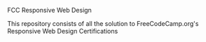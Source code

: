 FCC Responsive Web Design

This repository consists of all the solution to FreeCodeCamp.org's Responsive Web Design Certifications


